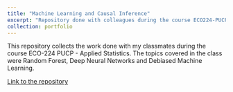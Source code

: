 ```yaml
---
title: "Machine Learning and Causal Inference"
excerpt: "Repository done with colleagues during the course ECO224-PUCP<br/><img src='/images/500x300.png'>"
collection: portfolio
---
```


This repository collects the work done with my classmates during the course ECO-224 PUCP - Applied Statistics. The topics covered in the class were Random Forest, Deep Neural Networks and Debiased Machine Learning.

[Link to the repository](https://github.com/luisquispem/ML_CausalInference_2022_2)
